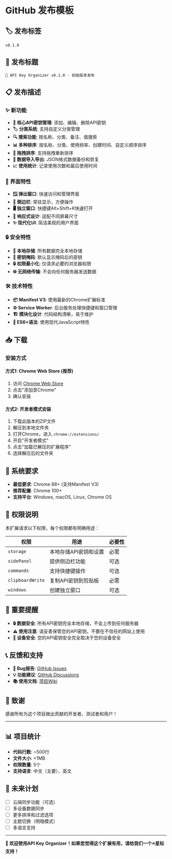 # GitHub 发布模板

## 🏷️ 发布标签
```
v0.1.0
```

## 📝 发布标题
```
🚀 API Key Organizer v0.1.0 - 初始版本发布
```

## 📋 发布描述

### ✨ 新功能
- **🔐 核心API密钥管理**: 添加、编辑、删除API密钥
- **🏷️ 分类系统**: 支持自定义分类管理
- **🔍 搜索功能**: 按名称、分类、备注、值搜索
- **📊 多种排序**: 按名称、分类、使用频率、创建时间、自定义顺序排序
- **🔄 拖拽排序**: 支持拖拽重新排序
- **💾 数据导入导出**: JSON格式数据备份和恢复
- **📈 使用统计**: 记录使用次数和最后使用时间

### 🎨 界面特性
- **🪟 弹出窗口**: 快速访问和管理界面
- **📱 侧边栏**: 常驻显示，方便操作
- **🖥️ 独立窗口**: 快捷键Alt+Shift+K快速打开
- **📱 响应式设计**: 适配不同屏幕尺寸
- **✨ 现代化UI**: 简洁美观的用户界面

### 🔒 安全特性
- **💾 本地存储**: 所有数据完全本地存储
- **🔐 密钥掩码**: 默认显示掩码后的密钥
- **🔒 权限最小化**: 仅请求必要的浏览器权限
- **🌐 无网络传输**: 不会向任何服务器发送数据

### 🛠️ 技术特性
- **📦 Manifest V3**: 使用最新的Chrome扩展标准
- **⚙️ Service Worker**: 后台服务处理快捷键和窗口管理
- **🏗️ 模块化设计**: 代码结构清晰，易于维护
- **🚀 ES6+语法**: 使用现代JavaScript特性

## 📥 下载

### 安装方式

#### 方式1: Chrome Web Store (推荐)
1. 访问 [Chrome Web Store](链接待添加)
2. 点击"添加至Chrome"
3. 确认安装

#### 方式2: 开发者模式安装
1. 下载此版本的ZIP文件
2. 解压到本地文件夹
3. 打开Chrome，进入 `chrome://extensions/`
4. 开启"开发者模式"
5. 点击"加载已解压的扩展程序"
6. 选择解压后的文件夹

## 🔧 系统要求

- **最低要求**: Chrome 88+ (支持Manifest V3)
- **推荐配置**: Chrome 100+
- **支持平台**: Windows, macOS, Linux, Chrome OS

## 📱 权限说明

本扩展请求以下权限，每个权限都有明确用途：

| 权限 | 用途 | 必要性 |
|------|------|--------|
| `storage` | 本地存储API密钥和设置 | 必需 |
| `sidePanel` | 提供侧边栏功能 | 可选 |
| `commands` | 支持快捷键操作 | 可选 |
| `clipboardWrite` | 复制API密钥到剪贴板 | 必需 |
| `windows` | 创建独立窗口 | 可选 |

## 🚨 重要提醒

- **🔒 数据安全**: 所有API密钥完全本地存储，不会上传到任何服务器
- **⚠️ 使用注意**: 请妥善保管您的API密钥，不要在不信任的网站上使用
- **📱 设备安全**: 您的API密钥安全完全取决于您的设备安全

## 📞 反馈和支持

- **🐛 Bug报告**: [GitHub Issues](链接待添加)
- **💡 功能建议**: [GitHub Discussions](链接待添加)
- **📚 使用文档**: [项目Wiki](链接待添加)

## 🙏 致谢

感谢所有为这个项目做出贡献的开发者、测试者和用户！

---

## 📊 项目统计

- **代码行数**: ~500行
- **文件大小**: <1MB
- **权限数量**: 5个
- **支持语言**: 中文（主要）、英文

## 🔮 未来计划

- [ ] 云端同步功能（可选）
- [ ] 多设备数据同步
- [ ] 更多排序和过滤选项
- [ ] 主题切换（明暗模式）
- [ ] 多语言支持

---

**🎉 欢迎使用API Key Organizer！如果您觉得这个扩展有用，请给我们一个⭐️星标支持！**

